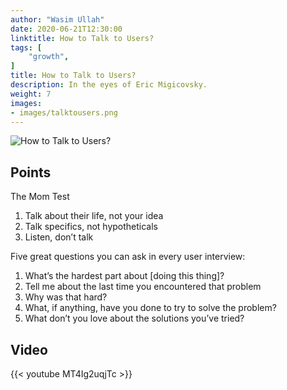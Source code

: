 ```yaml
---
author: "Wasim Ullah"
date: 2020-06-21T12:30:00
linktitle: How to Talk to Users?
tags: [
    "growth",
]
title: How to Talk to Users?
description: In the eyes of Eric Migicovsky.
weight: 7
images:
- images/talktousers.png
---
```


![How to Talk to Users?](/images/talktousers.png)

## Points
The Mom Test

<ol>
<li>Talk about their life, not your idea <li>
Talk specifics, not hypotheticals <li>
Listen, don’t talk
</ol>

Five great questions you can ask in every user interview:

<ol>
<li>What’s the hardest part about [doing this thing]? <li>
Tell me about the last time you encountered that problem <li>
Why was that hard? <li>
What, if anything, have you done to try to solve the problem? <li>
What don’t you love about the solutions you’ve tried?
</ol>

## Video
{{< youtube MT4Ig2uqjTc >}}
